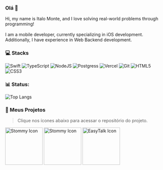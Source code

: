 ### Olá 👋

Hi, my name is Italo Monte, and I love solving real-world problems through programming!<br/><br/>
I am a mobile developer, currently specializing in iOS development. Additionally, I have experience in Web Backend development. 

### 💻 Stacks

![Swift](https://img.shields.io/badge/swift-F54A2A?style=for-the-badge&logo=swift&logoColor=white)
![TypeScript](https://img.shields.io/badge/TypeScript-316192?style=for-the-badge&logo=typescript&logoColor=white)
![NodeJS](https://img.shields.io/badge/node.js-6DA55F?style=for-the-badge&logo=node.js&logoColor=white)
![Postgress](https://img.shields.io/badge/PostgreSQL-316192?style=for-the-badge&logo=postgresql&logoColor=white)
![Vercel](https://img.shields.io/badge/Vercel-black?style=for-the-badge&logo=vercel&logoColor=white)
![Git](https://img.shields.io/badge/git-%23F05033.svg?style=for-the-badge&logo=git&logoColor=white)
![HTML5](https://img.shields.io/badge/HTML5-E34F26?style=for-the-badge&logo=html5&logoColor=white)
![CSS3](https://img.shields.io/badge/css3-%231572B6.svg?style=for-the-badge&logo=css3&logoColor=white) 



### 📊 Status:

![Top Langs](https://github-readme-stats.vercel.app/api/top-langs/?username=italomonte&layout=compact&theme=radical) 

### 📱 Meus Projetos
> Clique nos ícones abaixo para acessar o repositório do projeto.

<a style="text-decoration: none;" href="https://github.com/italomonte/Sprouties" tabindex="-1">
  <img src="https://github.com/user-attachments/assets/17833130-53ba-48ac-8e51-f44d98302f6a" alt="Stommy Icon" width="120"/>
</a>
<a style="text-decoration: none;" href="https://github.com/italomonte/Stommy" tabindex="-1">
  <img src="https://github.com/user-attachments/assets/d7137485-460d-4e19-8b97-9c440643c194" alt="Stommy Icon" width="120"/>
</a>
<a style="text-decoration: none;" href="https://github.com/italomonte/EasyTalk" tabindex="-1">
  <img src="https://github.com/user-attachments/assets/b6c1043c-1216-429e-a0cf-089e458aab11" alt="EasyTalk Icon" width="120"/>
</a>



